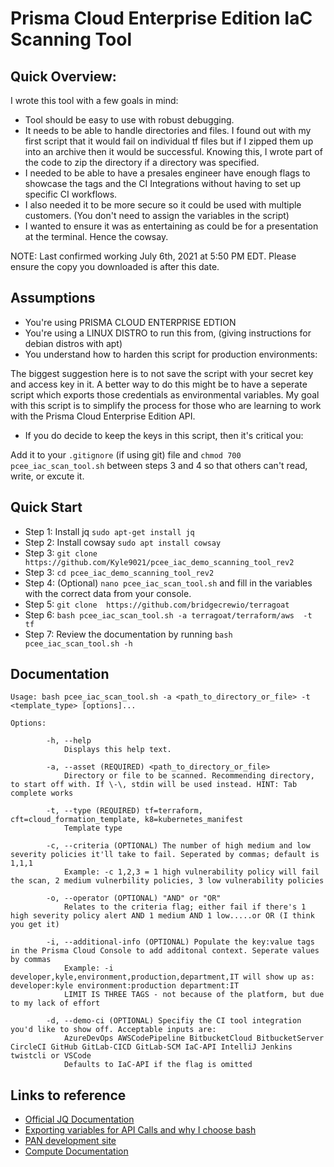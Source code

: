 # Prisma Cloud Enterprise Edition IaC Scanning Tool


## Quick Overview: 

I wrote this tool with a few goals in mind:

* Tool should be easy to use with robust debugging. 
* It needs to be able to handle directories and files. I found out with my first script that it would fail on individual tf files but if I zipped them up into an archive then it would be successful. Knowing this, I wrote part of the code to zip the directory if a directory was specified. 
* I needed to be able to have a presales engineer have enough flags to showcase the tags and the CI Integrations without having to set up specific CI workflows. 
* I also needed it to be more secure so it could be used with multiple customers. (You don't need to assign the variables in the script)
* I wanted to ensure it was as entertaining as could be for a presentation at the terminal. Hence the cowsay. 

NOTE: Last confirmed working July 6th, 2021 at 5:50 PM EDT. Please ensure the copy you downloaded is after this date. 

## Assumptions

* You're using PRISMA CLOUD ENTERPRISE EDTION
* You're using a LINUX DISTRO to run this from, (giving instructions for debian distros with apt)
* You understand how to harden this script for production environments:

The biggest suggestion here is to not save the script with your secret key and access key in it. A better way to do this might be to have a seperate script which exports those credentials as environmental variables. My goal with this script is to simplify the process for those who are learning to work with the Prisma Cloud Enterprise Edition API. 

* If you do decide to keep the keys in this script, then it's critical you:

Add it to your `.gitignore` (if using git) file and `chmod 700 pcee_iac_scan_tool.sh` between steps 3 and 4 so that others can't read, write, or excute it. 

## Quick Start

* Step 1: Install jq `sudo apt-get install jq`
* Step 2: Install cowsay `sudo apt install cowsay`
* Step 3: `git clone https://github.com/Kyle9021/pcee_iac_demo_scanning_tool_rev2`
* Step 3: `cd pcee_iac_demo_scanning_tool_rev2`
* Step 4: (Optional) `nano pcee_iac_scan_tool.sh` and fill in the variables with the correct data from your console.
* Step 5: `git clone  https://github.com/bridgecrewio/terragoat`
* Step 6: `bash pcee_iac_scan_tool.sh -a terragoat/terraform/aws  -t tf`
* Step 7: Review the documentation by running `bash pcee_iac_scan_tool.sh -h`


## Documentation


```
Usage: bash pcee_iac_scan_tool.sh -a <path_to_directory_or_file> -t <template_type> [options]...
        
Options:
        
        -h, --help
            Displays this help text.
        
        -a, --asset (REQUIRED) <path_to_directory_or_file>
            Directory or file to be scanned. Recommending directory, to start off with. If \-\, stdin will be used instead. HINT: Tab complete works
        
        -t, --type (REQUIRED) tf=terraform, cft=cloud_formation_template, k8=kubernetes_manifest
            Template type
        
        -c, --criteria (OPTIONAL) The number of high medium and low severity policies it'll take to fail. Seperated by commas; default is 1,1,1
            Example: -c 1,2,3 = 1 high vulnerability policy will fail the scan, 2 medium vulnerbility policies, 3 low vulnerability policies
        
        -o, --operator (OPTIONAL) "AND" or "OR"
            Relates to the criteria flag; either fail if there's 1 high severity policy alert AND 1 medium AND 1 low.....or OR (I think you get it)
        
        -i, --additional-info (OPTIONAL) Populate the key:value tags in the Prisma Cloud Console to add additonal context. Seperate values by commas
            Example: -i developer,kyle,environment,production,department,IT will show up as: developer:kyle environment:production department:IT
            LIMIT IS THREE TAGS - not because of the platform, but due to my lack of effort
        
        -d, --demo-ci (OPTIONAL) Specifiy the CI tool integration you'd like to show off. Acceptable inputs are:
            AzureDevOps AWSCodePipeline BitbucketCloud BitbucketServer CircleCI GitHub GitLab-CICD GitLab-SCM IaC-API IntelliJ Jenkins twistcli or VSCode
            Defaults to IaC-API if the flag is omitted
```


## Links to reference

* [Official JQ Documentation](https://stedolan.github.io/jq/manual/)
* [Exporting variables for API Calls and why I choose bash](https://apiacademy.co/2019/10/devops-rest-api-execution-through-bash-shell-scripting/)
* [PAN development site](https://prisma.pan.dev/)
* [Compute Documentation](https://docs.twistlock.com)
